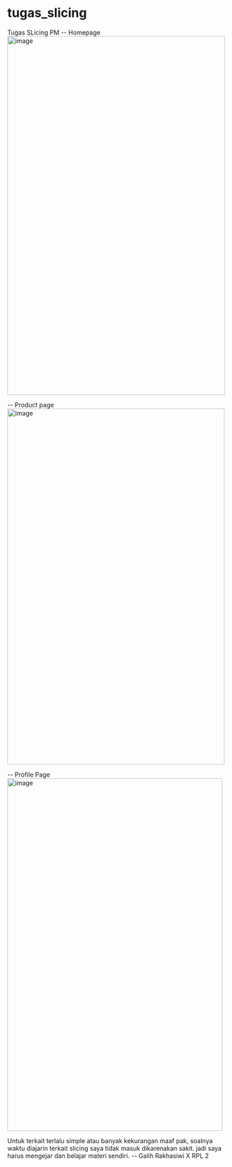 # tugas_slicing

Tugas SLicing PM
-- Homepage
<img width="495" height="816" alt="image" src="https://github.com/user-attachments/assets/b397a353-c690-4458-b366-b0e40bf0bc23" />

-- Product page
<img width="494" height="810" alt="image" src="https://github.com/user-attachments/assets/3510a63f-4073-4812-beb9-7d18b4436987" />

-- Profile Page
<img width="489" height="802" alt="image" src="https://github.com/user-attachments/assets/db37660c-c85f-43a8-baf6-12e035646537" />

Untuk terkait terlalu simple atau banyak kekurangan maaf pak, soalnya waktu diajarin terkait slicing saya tidak masuk dikarenakan sakit. jadi saya harus mengejar dan belajar materi sendiri.
-- Galih Rakhasiwi X RPL 2
